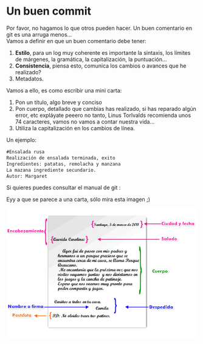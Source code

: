 # Un buen commit

Por favor, no hagamos lo que otros pueden hacer. Un buen comentario en git es una arruga menos...  
Vamos a definir en que un buen comentario debe tener:

1. **Estilo**, para un log muy coherente es importante la sintaxis, los límites de márgenes, la gramática, la capitalización, la puntuación...
2. **Consistencia**, piensa esto, comunica los cambios o avances que he realizado? 
3. Metadatos.

Vamos a ello, es como escribir una mini carta:

1. Pon un título, algo breve y conciso
2. Pon cuerpo, detallado que cambias has realizado, si has reparado algún error, etc expláyate peeero no tanto, Linus Torlvalds recomienda unos 74 caracteres, vamos no vamos a contar nuestra vida... 
3. Utiliza la capitalización en los cambios de línea.

Un ejemplo:

```
#Ensalada rusa
Realización de ensalada terminada, exito
Ingredientes: patatas, remolacha y manzana
La mazana ingrediente secundario.
Autor: Margaret
```

Si quieres puedes consultar el manual de git :

Eyy a que se parece a una carta, sólo mira esta imagen ;\)

![](/carta/import.png)

